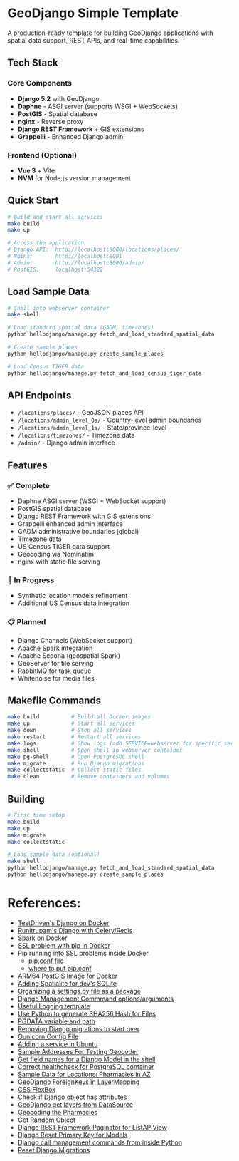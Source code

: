 # GeoDjango Simple Template

A production-ready template for building GeoDjango applications with spatial data support, REST APIs, and real-time capabilities.

## Tech Stack

### Core Components
- **Django 5.2** with GeoDjango
- **Daphne** - ASGI server (supports WSGI + WebSockets)
- **PostGIS** - Spatial database
- **nginx** - Reverse proxy
- **Django REST Framework** + GIS extensions
- **Grappelli** - Enhanced Django admin

### Frontend (Optional)
- **Vue 3** + Vite
- **NVM** for Node.js version management

## Quick Start

```bash
# Build and start all services
make build
make up

# Access the application
# Django API:  http://localhost:8000/locations/places/
# Nginx:       http://localhost:8001
# Admin:       http://localhost:8000/admin/
# PostGIS:     localhost:54322
```

## Load Sample Data

```bash
# Shell into webserver container
make shell

# Load standard spatial data (GADM, timezones)
python hellodjango/manage.py fetch_and_load_standard_spatial_data

# Create sample places
python hellodjango/manage.py create_sample_places

# Load Census TIGER data
python hellodjango/manage.py fetch_and_load_census_tiger_data
```

## API Endpoints

- `/locations/places/` - GeoJSON places API
- `/locations/admin_level_0s/` - Country-level admin boundaries
- `/locations/admin_level_1s/` - State/province-level
- `/locations/timezones/` - Timezone data
- `/admin/` - Django admin interface

## Features

### ✅ Complete
- Daphne ASGI server (WSGI + WebSocket support)
- PostGIS spatial database
- Django REST Framework with GIS extensions
- Grappelli enhanced admin interface
- GADM administrative boundaries (global)
- Timezone data
- US Census TIGER data support
- Geocoding via Nominatim
- nginx with static file serving

### 🔄 In Progress
- Synthetic location models refinement
- Additional US Census data integration

### 📋 Planned
- Django Channels (WebSocket support)
- Apache Spark integration
- Apache Sedona (geospatial Spark)
- GeoServer for tile serving
- RabbitMQ for task queue
- Whitenoise for media files

## Makefile Commands

```bash
make build          # Build all Docker images
make up             # Start all services
make down           # Stop all services
make restart        # Restart all services
make logs           # Show logs (add SERVICE=webserver for specific service)
make shell          # Open shell in webserver container
make pg-shell       # Open PostgreSQL shell
make migrate        # Run Django migrations
make collectstatic  # Collect static files
make clean          # Remove containers and volumes
```

## Building

```bash
# First time setup
make build
make up
make migrate
make collectstatic

# Load sample data (optional)
make shell
python hellodjango/manage.py fetch_and_load_standard_spatial_data
python hellodjango/manage.py create_sample_places
```

# References:

- [TestDriven's Django on Docker][1]
- [Runitrupam's Django with Celery/Redis][5]
- [Spark on Docker][6]
- [SSL problem with pip in Docker][7]
- Pip running into SSL problems inside Docker
    - [pip.conf file][8]
    - [where to put pip.conf][9]
- [ARM64 PostGIS Image for Docker][10]
- [Adding Spatialite for dev's SQLite][11]
- [Organizing a settings.py file as a package][12]
- [Django Management Commmand options/arguments][14]
- [Useful Logging template][15]
- [Use Python to generate SHA256 Hash for Files][19]
- [PGDATA variable and path][20]
- [Removing Django migrations to start over][21]
- [Gunicorn Config File][22]
- [Adding a service in Ubuntu][23]
- [Sample Addresses For Testing Geocoder][24]
- [Get field names for a Django Model in the shell][25]
- [Correct healthcheck for PostgreSQL container][26]
- [Sample Data for Locations: Pharmacies in AZ][27]
- [GeoDjango ForeignKeys in LayerMapping][30]
- [CSS FlexBox][31]
- [Check if Django object has attributes][32]
- [GeoDjango get layers from DataSource][33]
- [Geocoding the Pharmacies][34]
- [Get Random Object][35]
- [Django REST Framework Paginator for ListAPIView][36]
- [Django Reset Primary Key for Models][37]
- [Django call management commands from inside Python][38]
- [Reset Django Migrations][39]

[1]: https://testdriven.io/blog/dockerizing-django-with-postgres-gunicorn-and-nginx/?utm_source=pocket_saves

[2]: https://gunicorn.org

[3]: https://www.nginx.com

[4]: https://www.postgis.net

[5]: https://github.com/runitrupam/Django-Docker-Compose-Celery-Redis-PostgreSQL

[6]: https://medium.com/@SaphE/testing-apache-spark-locally-docker-compose-and-kubernetes-deployment-94d35a54f222

[7]: https://stackoverflow.com/questions/25981703/pip-install-fails-with-connection-error-ssl-certificate-verify-failed-certi/73745221

[8]: https://stackoverflow.com/questions/59287824/specifying-multiple-trusted-hosts-in-pip-conf

[9]: https://stackoverflow.com/questions/38869231/python-cant-find-the-file-pip-conf

[10]: https://github.com/Tob1as/docker-postgresql-postgis

[11]: https://zoomadmin.com/HowToInstall/UbuntuPackage/spatialite-bin

[12]: https://www.reddit.com/r/django/comments/l9s3r4/how_do_you_organize_your_settingspy_file_to_keep/

[13]: https://pub.aimind.so/download-large-file-in-python-with-beautiful-progress-bar-f4f86b394ad7

[14]: https://simpleisbetterthancomplex.com/tutorial/2018/08/27/how-to-create-custom-django-management-commands.html

[15]: https://www.crowdstrike.com/guides/python-logging/logging-with-django/

[16]: https://www.django-rest-framework.org

[17]: https://github.com/openwisp/django-rest-framework-gis

[18]: https://github.com/siege-analytics/socialwarehouse

[19]: https://gist.github.com/jakekara/078899caaf8d5e6c74ef58d16ce7e703

[20]: https://www.postgresql.org/docs/16/storage-file-layout.html

[21]: https://simpleisbetterthancomplex.com/tutorial/2016/07/26/how-to-reset-migrations.html

[22]: https://stackoverflow.com/questions/12063463/where-is-the-gunicorn-config-file

[23]: https://superuser.com/questions/1839901/how-to-properly-create-a-service-in-ubuntu

[24]:https://github.com/geocommons/geocoder/blob/master/test/data/address-sample.csv

[25]:https://stackoverflow.com/questions/3647805/how-to-get-all-fields-for-a-django-model

[26]:https://github.com/peter-evans/docker-compose-healthcheck/issues/16

[27]:https://www.google.com/url?sa=t&source=web&rct=j&opi=89978449&url=https://www.azahcccs.gov/Resources/Downloads/PharmacyUpdates/2024/AIHPFee-For-ServicePharmacyNetwork.xlsx&ved=2ahUKEwiUkeX3x8aJAxVxw8kDHVi7EL4QFnoECBEQAQ&usg=AOvVaw1EJLz9kev_tqXZMChl15fj

[28]:https://github.com/nvm-sh/nvm

[29]:https://vite.dev/guide/

[30]:https://stackoverflow.com/questions/21197483/geodjango-layermapping-foreign-key

[31]: https://css-tricks.com/snippets/css/a-guide-to-flexbox/

[32]: https://stackoverflow.com/questions/12906933/how-to-check-if-a-model-object-has-a-given-attribute-property-field-django

[33]: https://gis.stackexchange.com/questions/413084/listing-every-layer-in-geopackage-using-fiona

[34]: https://geocoding.geo.census.gov/geocoder/locations/addressbatch?form

[35]: https://books.agiliq.com/projects/django-orm-cookbook/en/latest/random.html

[36]: https://github.com/AlisherXujanov/Fullstack-Project1/blob/0b7ea1eb103adf49c97287752bae5d1f246fb2f3/DRF.md?plain=1#L834

[37]: https://stackoverflow.com/questions/544791/django-postgresql-how-to-reset-primary-key

[38]: https://docs.djangoproject.com/en/4.0/ref/django-admin/#running-management-commands-from-your-code

[39]: https://medium.com/@mustahibmajgaonkar/how-to-reset-django-migrations-6787b2a1e723